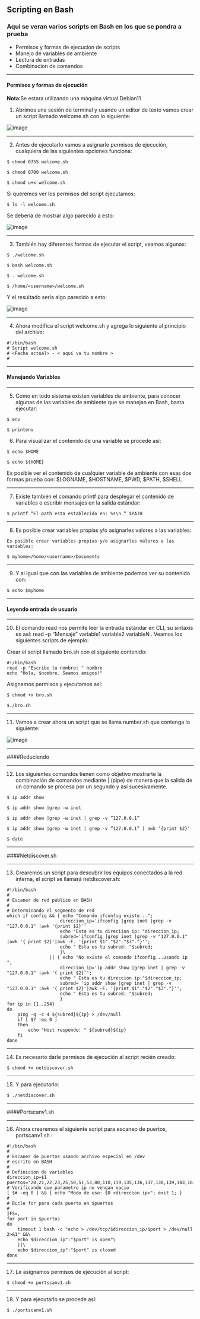 ## Scripting en Bash
### Aqui se veran varios scripts en Bash en los que se pondra a prueba 
- Permisos y formas de ejecucion de scripts 
- Manejo de variables de ambiente 
- Lectura de entradas 
- Combinacion de comandos

___
#### Permisos y formas de ejecución 

**Nota**:Se estara utilizando una máquina virtual Debian11

1. Abrimos una sesión de terminal y usando un editor de texto vamos crear un script llamado welcome.sh con lo siguiente:

![image](https://user-images.githubusercontent.com/111693854/204634546-511660fd-767e-4fd3-b629-9d2217b663b2.png)

___
2. Antes de ejecutarlo vamos a asignarle permisos de ejecución, cualquiera de las siguientes opciones funciona:
~~~
$ chmod 0755 welcome.sh 
~~~

~~~
$ chmod 0700 welcome.sh 
~~~

~~~
$ chmod u+x welcome.sh 
~~~

Si queremos ver los permisos del script ejecutamos:
~~~
$ ls -l welcome.sh
~~~

Se deberia de mostrar algo parecido a esto:

![image](https://user-images.githubusercontent.com/111693854/204635476-d550fcf2-f2be-4d41-b955-f54ba6adfe1f.png)

___
3. También hay diferentes formas de ejecutar el script, veamos algunas: 
~~~
$ ./welcome.sh
~~~

~~~
$ bash welcome.sh
~~~

~~~
$ . welcome.sh
~~~

~~~
$ /home/<username>/welcome.sh
~~~

Y el resultado sería algo parecido a esto:

![image](https://user-images.githubusercontent.com/111693854/204636112-80007dde-8802-4487-8f81-678e85f22306.png)
___
4. Ahora modifica el script welcome.sh y agrega lo siguiente al principio del archivo:

~~~
#!/bin/bash
# Script welcome.sh
# <Fecha actual> - < aquí va tu nombre >
#
~~~
___

#### Manejando Variables
___
5. Como en todo sistema existen variables de ambiente, para conocer algunas de las variables de ambiente que se manejan en Bash, basta ejecutar:
~~~
$ env 
~~~

~~~
$ printenv
~~~

6.  Para visualizar el contenido de una variable se procede así: 
~~~
$ echo $HOME 
~~~

~~~
$ echo ${HOME} 
~~~
Es posible ver el contenido de cualquier variable de ambiente con esas dos formas prueba con: $LOGNAME, $HOSTNAME, $PWD, $PATH, $SHELL 
___
7. Existe también el comando printf para desplegar el contenido de variables o escribir mensajes en la salida estándar:
~~~
$ printf “El path esta establecido en: %s\n “ $PATH
~~~
___
8. Es posible crear variables propias y/o asignarles valores a las variables:
~~~
Es posible crear variables propias y/o asignarles valores a las variables:
~~~

~~~
$ myhome=/home/<username>/Documents 
~~~

___
9. Y al igual que con las variables de ambiente podemos ver su contenido con:
~~~
$ echo $myhome
~~~
___

#### Leyendo entrada de usuario 
___
10. El comando read nos permite leer la entrada estándar en CLI, su sintaxis es así: read –p “Mensaje” variable1 variable2 variableN . Veamos los siguientes scripts de ejemplo:

Crear el script llamado bro.sh con el siguiente contenido:
~~~
#!/bin/bash
read -p "Escribe tu nombre: " nombre
echo "Hola, $nombre. Seamos amigos!"
~~~
Asignamos permisos y ejecutamos así:
~~~
$ chmod +x bro.sh
~~~

~~~
$./bro.sh 
~~~
___
11. Vamos a crear ahora un script que se llama number.sh que contenga lo siguiente:
 
 ![image](https://user-images.githubusercontent.com/111693854/204643373-ef3c9a7f-8814-4f64-9c7e-b2ae2836d673.png)
 
___

####Reduciendo 
___
12. Los siguientes comandos tienen como objetivo mostrarte la combinación de comandos mediante | (pipe) de manera que la salida de un comando se procesa por un segundo y así sucesivamente. 
~~~
$ ip addr show
~~~

~~~
$ ip addr show |grep -w inet
~~~

~~~
$ ip addr show |grep -w inet | grep -v “127.0.0.1” 
~~~

~~~
$ ip addr show |grep -w inet | grep -v “127.0.0.1” | awk ‘{print $2}’ 
~~~

~~~
$ date 
~~~
___

####Netdiscover.sh
___
13. Crearemos un script para descubrir los equipos conectados a la red interna, el script se llamará netdiscover.sh:
~~~
#!/bin/bash
#
# Escaner de red publico en BASH
# 
# Determinando el segmento de red
which if config && { echo "Comando ifconfig existe...";
                    direccion_ip='ifconfig |grep inet |grep -v "127.0.0.1" |awk '{print $2}''
                    echo "Esta es tu direciion ip: "direccion_ip;
                    subred='ifconfig |grep inet |grep -v "127.0.0.1" |awk '{ print $2}'|awk -F. '{print $1"."$2"."$3"."}'';
                    echo " Esta es tu subred: "$subred;
                    }\
                || { echo "No existe el comando ifconfig...usando ip ";
                    direccion_ip='ip addr show |grep inet | grep -v  "127.0.0.1" |awk '{ print $2}'';
                    echo " Esta es tu direccion ip:"$direccion_ip;
                    subred= 'ip addr show |grep inet | grep -v "127.0.0.1" |awk '{ print $2}'|awk -F. '{print $1"."$2"."$3"."}'';
                    echo " Esta es tu subred: "$subred;
                    }
for ip in {1..254}
do
    ping -q -c 4 ${subred}${ip} > /dev/null
    if [ $? -eq 0 ]
    then
        echo "Host responde: " ${subred}${ip}
    fi
done      
~~~
___
14. Es necesario darle permisos de ejecución al script recién creado:

~~~
$ chmod +x netdiscover.sh
~~~
___
15. Y para ejecutarlo: 
~~~
$ ./netdiscover.sh 
~~~
___

####Portscanv1.sh 
___
16. Ahora crearemos el siguiente script para escaneo de puertos, portscanv1.sh :
~~~
#!/bin/bash
#
# Escaner de puertos usando archivo especial en /dev
# escrito en BASH
#
# Definicion de variables
direccion_ip=$1
puertos="20,21,22,23,25,50,51,53,80,110,119,135,136,137,138,139,143,161,162,389,443,445,636,1025,1443,3389,5985,5986,8080,10000"
# Verificando que parametro ip no vengan vacio
[ $# -eq 0 ] && { echo "Modo de uso: $0 <direccion ip>"; exit 1; }
#
# Bucle for para cada puerto en $puertos
#
IFS=,
for port in $puertos
do
    timeout 1 bash -c "echo > /dev/tcp/$direccion_ip/$port > /dev/null 2>&1" &&\
    echo $direccion_ip":"$port" is open"\
    ||\
    echo $direccion_ip":"$port" is closed
done
~~~
___
17.  Le asignamos permisos de ejecución al script:
~~~
$ chmod +x portscanv1.sh
~~~
___
18. Y para ejecutarlo se procede así:
~~~
$ ./portscanv1.sh
~~~
